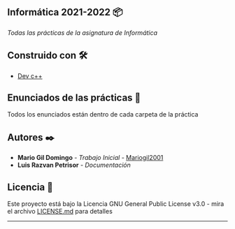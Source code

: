 ## Informática 2021-2022 📦

_Todas las prácticas de la asignatura de Informática_

## Construido con 🛠️


* [Dev c++](https://sourceforge.net/projects/orwelldevcpp/) 


## Enunciados de las prácticas 📖

Todos los enunciados están dentro de cada carpeta de la práctica


## Autores ✒️


* **Mario Gil Domingo** - *Trabajo Inicial* - [Mariogil2001](https://github.com/Mariogil2001)
* **Luis Razvan Petrisor** - *Documentación*

## Licencia 📄

Este proyecto está bajo la Licencia GNU General Public License v3.0 - mira el archivo [LICENSE.md](LICENSE.md) para detalles

---
